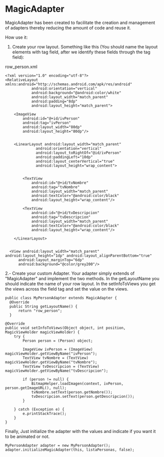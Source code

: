 # MagicAdapter

MagicAdapter has been created to facilitate the creation and management of adapters thereby reducing the amount of code and reuse it.

How use it:

  1. Create your row layout. Something like this (You should name the layout elements with tag field, after we identify these fields through the tag field):

row_person.xml  

    <?xml version="1.0" encoding="utf-8"?>
    <RelativeLayout xmlns:android="http://schemas.android.com/apk/res/android"
                android:orientation="vertical"
                android:background="@android:color/white"
                android:layout_width="match_parent"
                android:padding="8dp"
                android:layout_height="match_parent">

        <ImageView
            android:id="@+id/ivPerson"
            android:tag="ivPerson"
            android:layout_width="80dp"
            android:layout_height="80dp"/>


        <LinearLayout android:layout_width="match_parent"
                  android:orientation="vertical"
                  android:layout_toRightOf="@id/ivPerson"
                  android:paddingLeft="10dp"
                  android:layout_centerVertical="true"
                  android:layout_height="wrap_content">


            <TextView
                android:id="@+id/tvNombre"
                android:tag="tvNombre"
                android:layout_width="match_parent"
                android:textColor="@android:color/black"
                android:layout_height="wrap_content"/>

            <TextView
                android:id="@+id/tvDescripcion"
                android:tag="tvDescripcion"
                android:layout_width="match_parent"
                android:textColor="@android:color/black"
                android:layout_height="wrap_content"/>

        </LinearLayout>


      <View android:layout_width="match_parent" android:layout_height="1dp" android:layout_alignParentBottom="true"
          android:layout_marginTop="6dp"
          android:background="@color/grey200"/>

</RelativeLayout>

2.- Create your custom Adapter. Your adapter simply extends of "MagicAdapter" and implement the two methods. In the getLayoutName you should indicate the name of your row layout. In the setInfoToViews you get the views across the field tag and set the value on the views.

    public class MyPersonAdapter extends MagicAdapter {
      @Override
      public String getLayoutName() {
          return "row_person";
      }

    @Override
    public void setInfoToViews(Object object, int position, MagicViewHolder magicViewHolder) {
        try {
            Person person = (Person) object;

            ImageView ivPerson = (ImageView) magicViewHolder.getViewByName("ivPerson");
            TextView tvNombre = (TextView) magicViewHolder.getViewByName("tvNombre");
            TextView tvDescripcion = (TextView) magicViewHolder.getViewByName("tvDescripcion");

            if (person != null) {
                BitmapHelper.loadImagen(context, ivPerson, person.getImageURL(), null);
                tvNombre.setText(person.getNombre());
                tvDescripcion.setText(person.getDescripcion());
            }

        } catch (Exception e) {
            e.printStackTrace();
        }
    }



Finally, Just initialize the adapter with the values and indicate if you want it to be animated or not.

    MyPersonAdapter adapter = new MyPersonAdapter();
    adapter.initializeMagicAdapter(this, listaPersonas, false);
